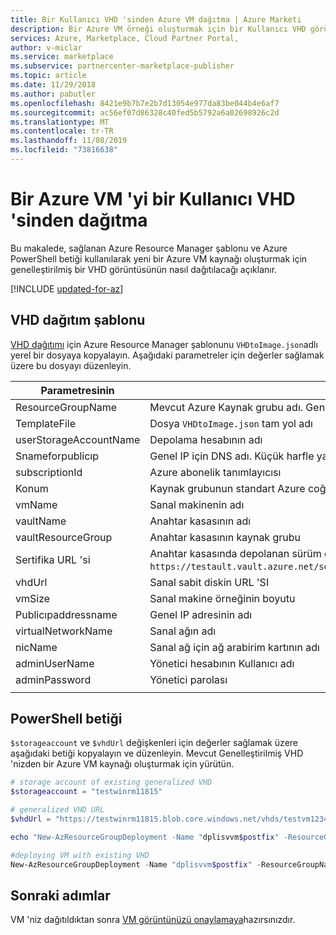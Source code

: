```yaml
---
title: Bir Kullanıcı VHD 'sinden Azure VM dağıtma | Azure Marketi
description: Bir Azure VM örneği oluşturmak için bir Kullanıcı VHD görüntüsünün nasıl dağıtılacağını açıklar.
services: Azure, Marketplace, Cloud Partner Portal,
author: v-miclar
ms.service: marketplace
ms.subservice: partnercenter-marketplace-publisher
ms.topic: article
ms.date: 11/29/2018
ms.author: pabutler
ms.openlocfilehash: 8421e9b7b7e2b7d13054e977da83be044b4e6af7
ms.sourcegitcommit: ac56ef07d86328c40fed5b5792a6a02698926c2d
ms.translationtype: MT
ms.contentlocale: tr-TR
ms.lasthandoff: 11/08/2019
ms.locfileid: "73816638"
---
```

# <a name="deploy-an-azure-vm-from-a-user-vhd"></a>Bir Azure VM 'yi bir Kullanıcı VHD 'sinden dağıtma

Bu makalede, sağlanan Azure Resource Manager şablonu ve Azure PowerShell betiği kullanılarak yeni bir Azure VM kaynağı oluşturmak için genelleştirilmiş bir VHD görüntüsünün nasıl dağıtılacağı açıklanır.

[!INCLUDE [updated-for-az](../../../../includes/updated-for-az.md)]

## <a name="vhd-deployment-template"></a>VHD dağıtım şablonu

[VHD dağıtımı](cpp-deploy-json-template.md) için Azure Resource Manager şablonunu `VHDtoImage.json`adlı yerel bir dosyaya kopyalayın.  Aşağıdaki parametreler için değerler sağlamak üzere bu dosyayı düzenleyin. 

|  **Parametresinin**             |   **Açıklama**                                                              |
|  -------------             |   ---------------                                                              |
| ResourceGroupName          | Mevcut Azure Kaynak grubu adı.  Genellikle anahtar kasanız ile ilişkili RG 'yi kullanın  |
| TemplateFile               | Dosya `VHDtoImage.json` tam yol adı                                    |
| userStorageAccountName     | Depolama hesabının adı                                                    |
| Snameforpublicıp           | Genel IP için DNS adı. Küçük harfle yazılmalıdır                                  |
| subscriptionId             | Azure abonelik tanımlayıcısı                                                  |
| Konum                   | Kaynak grubunun standart Azure coğrafi konumu                       |
| vmName                     | Sanal makinenin adı                                                    |
| vaultName                  | Anahtar kasasının adı                                                          |
| vaultResourceGroup         | Anahtar kasasının kaynak grubu
| Sertifika URL 'si             | Anahtar kasasında depolanan sürüm dahil olmak üzere sertifikanın URL 'si (örneğin: `https://testault.vault.azure.net/secrets/testcert/b621es1db241e56a72d037479xab1r7`) |
| vhdUrl                     | Sanal sabit diskin URL 'SI                                                   |
| vmSize                     | Sanal makine örneğinin boyutu                                           |
| Publicıpaddressname        | Genel IP adresinin adı                                                  |
| virtualNetworkName         | Sanal ağın adı                                                    |
| nicName                    | Sanal ağ için ağ arabirim kartının adı                     |
| adminUserName              | Yönetici hesabının Kullanıcı adı                                          |
| adminPassword              | Yönetici parolası                                                          |
|  |  |


## <a name="powershell-script"></a>PowerShell betiği

`$storageaccount` ve `$vhdUrl` değişkenleri için değerler sağlamak üzere aşağıdaki betiği kopyalayın ve düzenleyin.  Mevcut Genelleştirilmiş VHD 'nizden bir Azure VM kaynağı oluşturmak için yürütün.

```powershell
# storage account of existing generalized VHD 
$storageaccount = "testwinrm11815"

# generalized VHD URL
$vhdUrl = "https://testwinrm11815.blob.core.windows.net/vhds/testvm1234562016651857.vhd"

echo "New-AzResourceGroupDeployment -Name "dplisvvm$postfix" -ResourceGroupName "$rgName" -TemplateFile "C:\certLocation\VHDtoImage.json" -userStorageAccountName "$storageaccount" -dnsNameForPublicIP "$vmName" -subscriptionId "$mysubid" -location "$location" -vmName "$vmName" -vaultName "$kvname" -vaultResourceGroup "$rgName" -certificateUrl $objAzureKeyVaultSecret.Id  -vhdUrl "$vhdUrl" -vmSize "Standard_A2" -publicIPAddressName "myPublicIP1" -virtualNetworkName "myVNET1" -nicName "myNIC1" -adminUserName "isv" -adminPassword $pwd"

#deploying VM with existing VHD
New-AzResourceGroupDeployment -Name "dplisvvm$postfix" -ResourceGroupName "$rgName" -TemplateFile "C:\certLocation\VHDtoImage.json" -userStorageAccountName "$storageaccount" -dnsNameForPublicIP "$vmName" -subscriptionId "$mysubid" -location "$location" -vmName "$vmName" -vaultName "$kvname" -vaultResourceGroup "$rgName" -certificateUrl $objAzureKeyVaultSecret.Id  -vhdUrl "$vhdUrl" -vmSize "Standard_A2" -publicIPAddressName "myPublicIP1" -virtualNetworkName "myVNET1" -nicName "myNIC1" -adminUserName "isv" -adminPassword $pwd 

```

## <a name="next-steps"></a>Sonraki adımlar

VM 'niz dağıtıldıktan sonra [VM görüntünüzü onaylamaya](./cpp-certify-vm.md)hazırsınızdır.
